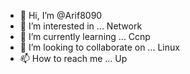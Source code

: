 
- 👋 Hi, I’m @Arif8090
- 👀 I’m interested in ... Network
- 🌱 I’m currently learning ... Ccnp
- 💞️ I’m looking to collaborate on ... Linux
- 📫 How to reach me ... Up

<!---
Arif8090/Arif8090 is a ✨ special ✨ repository because its `README.md` (this file) appears on your GitHub profile.
You can click the Preview link to take a look at your changes.
--->
